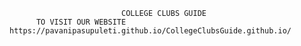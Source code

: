                              COLLEGE CLUBS GUIDE
          TO VISIT OUR WEBSITE https://pavanipasupuleti.github.io/CollegeClubsGuide.github.io/
